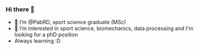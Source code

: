 ### Hi there 👋

- 👋 I’m @PabRD, sport science graduate (MSc)
- 👀 I’m interested in sport science, biomechanics, data processing and I'm looking for a phD position
- Always learning :D


<!---
PabRD/PabRD is a ✨ special ✨ repository because its `README.md` (this file) appears on your GitHub profile.
You can click the Preview link to take a look at your changes.
--->
